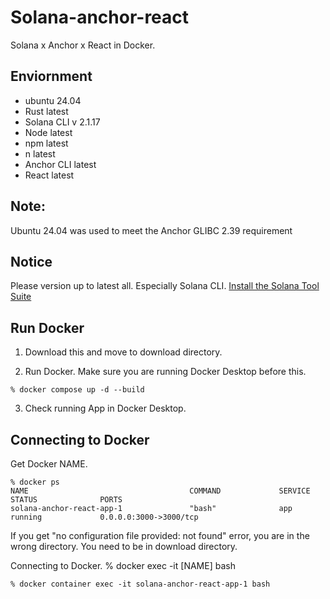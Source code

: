 # Solana-anchor-react
Solana x Anchor x React in Docker.

## Enviornment
- ubuntu 24.04
- Rust latest
- Solana CLI v 2.1.17
- Node latest
- npm latest
- n latest
- Anchor CLI latest
- React latest

## Note:
Ubuntu 24.04 was used to meet the Anchor GLIBC 2.39 requirement

## Notice
Please version up to latest all. Especially Solana CLI.
[Install the Solana Tool Suite](https://docs.solana.com/cli/install-solana-cli-tools)

## Run Docker
1. Download this and move to download directory.

2. Run Docker. Make sure you are running Docker Desktop before this.
```
% docker compose up -d --build
```

3. Check running App in Docker Desktop.

## Connecting to Docker
Get Docker NAME.
```
% docker ps
NAME                                    COMMAND             SERVICE             STATUS              PORTS
solana-anchor-react-app-1               "bash"              app                 running             0.0.0.0:3000->3000/tcp
```

If you get "no configuration file provided: not found" error, you are in the wrong directory. You need to be in download directory.

Connecting to Docker.
% docker exec -it [NAME] bash
```
% docker container exec -it solana-anchor-react-app-1 bash
```

